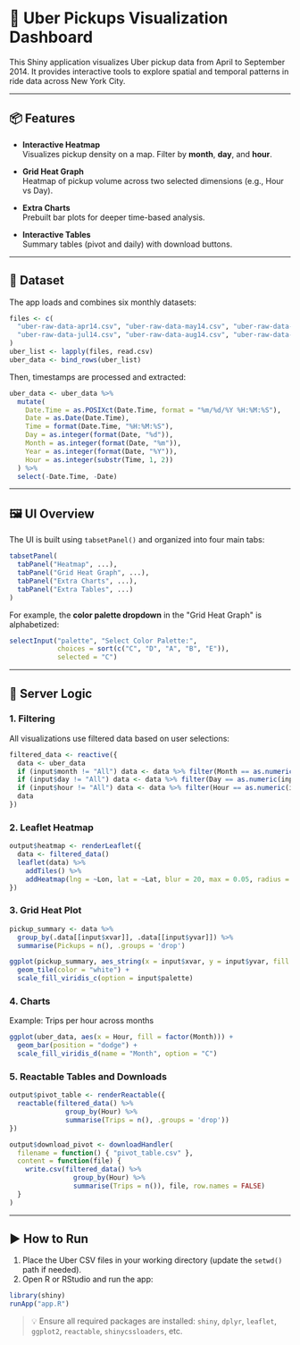 # 🚕 Uber Pickups Visualization Dashboard

This Shiny application visualizes Uber pickup data from April to September 2014. It provides interactive tools to explore spatial and temporal patterns in ride data across New York City.

---

## 📦 Features

- **Interactive Heatmap**  
  Visualizes pickup density on a map. Filter by **month**, **day**, and **hour**.

- **Grid Heat Graph**  
  Heatmap of pickup volume across two selected dimensions (e.g., Hour vs Day).

- **Extra Charts**  
  Prebuilt bar plots for deeper time-based analysis.

- **Interactive Tables**  
  Summary tables (pivot and daily) with download buttons.

---

## 📁 Dataset

The app loads and combines six monthly datasets:

```r
files <- c(
  "uber-raw-data-apr14.csv", "uber-raw-data-may14.csv", "uber-raw-data-jun14.csv",
  "uber-raw-data-jul14.csv", "uber-raw-data-aug14.csv", "uber-raw-data-sep14.csv"
)
uber_list <- lapply(files, read.csv)
uber_data <- bind_rows(uber_list)
```

Then, timestamps are processed and extracted:

```r
uber_data <- uber_data %>%
  mutate(
    Date.Time = as.POSIXct(Date.Time, format = "%m/%d/%Y %H:%M:%S"),
    Date = as.Date(Date.Time),
    Time = format(Date.Time, "%H:%M:%S"),
    Day = as.integer(format(Date, "%d")),
    Month = as.integer(format(Date, "%m")),
    Year = as.integer(format(Date, "%Y")),
    Hour = as.integer(substr(Time, 1, 2))
  ) %>%
  select(-Date.Time, -Date)
```

---

## 🖼️ UI Overview

The UI is built using `tabsetPanel()` and organized into four main tabs:

```r
tabsetPanel(
  tabPanel("Heatmap", ...),
  tabPanel("Grid Heat Graph", ...),
  tabPanel("Extra Charts", ...),
  tabPanel("Extra Tables", ...)
)
```

For example, the **color palette dropdown** in the "Grid Heat Graph" is alphabetized:

```r
selectInput("palette", "Select Color Palette:",
            choices = sort(c("C", "D", "A", "B", "E")),
            selected = "C")
```

---

## 🧠 Server Logic

### 1. **Filtering**

All visualizations use filtered data based on user selections:

```r
filtered_data <- reactive({
  data <- uber_data
  if (input$month != "All") data <- data %>% filter(Month == as.numeric(input$month))
  if (input$day != "All") data <- data %>% filter(Day == as.numeric(input$day))
  if (input$hour != "All") data <- data %>% filter(Hour == as.numeric(input$hour))
  data
})
```
### 2. **Leaflet Heatmap**

```r
output$heatmap <- renderLeaflet({
  data <- filtered_data()
  leaflet(data) %>%
    addTiles() %>%
    addHeatmap(lng = ~Lon, lat = ~Lat, blur = 20, max = 0.05, radius = 15)
})
```

### 3. **Grid Heat Plot**

```r
pickup_summary <- data %>%
  group_by(.data[[input$xvar]], .data[[input$yvar]]) %>%
  summarise(Pickups = n(), .groups = 'drop')

ggplot(pickup_summary, aes_string(x = input$xvar, y = input$yvar, fill = "Pickups")) +
  geom_tile(color = "white") +
  scale_fill_viridis_c(option = input$palette)
```

### 4. **Charts**

Example: Trips per hour across months

```r
ggplot(uber_data, aes(x = Hour, fill = factor(Month))) +
  geom_bar(position = "dodge") +
  scale_fill_viridis_d(name = "Month", option = "C")
```

### 5. **Reactable Tables and Downloads**

```r
output$pivot_table <- renderReactable({
  reactable(filtered_data() %>%
              group_by(Hour) %>%
              summarise(Trips = n(), .groups = 'drop'))
})

output$download_pivot <- downloadHandler(
  filename = function() { "pivot_table.csv" },
  content = function(file) {
    write.csv(filtered_data() %>%
                group_by(Hour) %>%
                summarise(Trips = n()), file, row.names = FALSE)
  }
)
```

---

## ▶️ How to Run

1. Place the Uber CSV files in your working directory (update the `setwd()` path if needed).
2. Open R or RStudio and run the app:

```r
library(shiny)
runApp("app.R")
```

> 💡 Ensure all required packages are installed: `shiny`, `dplyr`, `leaflet`, `ggplot2`, `reactable`, `shinycssloaders`, etc.

